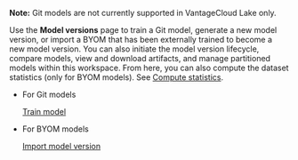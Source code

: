 **Note:** Git models are not currently supported in VantageCloud Lake only.

Use the **Model versions** page to train a Git model, generate a new model version, or import a BYOM that has been externally trained to become a new model version. You can also initiate the model version lifecycle, compare models, view and download artifacts, and manage partitioned models within this workspace. From here, you can also compute the dataset statistics (only for BYOM models). See [Compute statistics](fby1743624401813.md).

-   For Git models

    [Train model](etl1725408512818.md)


-   For BYOM models

    [Import model version](wnt1743340516346.md)



